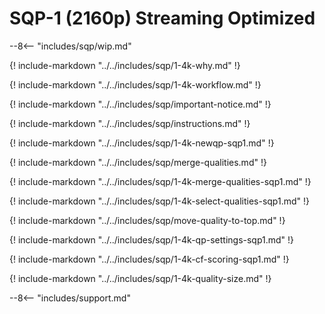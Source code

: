 <meta name="robots" content="noindex, nofollow" />

# SQP-1 (2160p) Streaming Optimized

--8<-- "includes/sqp/wip.md"

{! include-markdown "../../includes/sqp/1-4k-why.md" !}

{! include-markdown "../../includes/sqp/1-4k-workflow.md" !}

{! include-markdown "../../includes/sqp/important-notice.md" !}

{! include-markdown "../../includes/sqp/instructions.md" !}

{! include-markdown "../../includes/sqp/1-4k-newqp-sqp1.md" !}

{! include-markdown "../../includes/sqp/merge-qualities.md" !}

{! include-markdown "../../includes/sqp/1-4k-merge-qualities-sqp1.md" !}

{! include-markdown "../../includes/sqp/1-4k-select-qualities-sqp1.md" !}

{! include-markdown "../../includes/sqp/move-quality-to-top.md" !}

{! include-markdown "../../includes/sqp/1-4k-qp-settings-sqp1.md" !}

{! include-markdown "../../includes/sqp/1-4k-cf-scoring-sqp1.md" !}

{! include-markdown "../../includes/sqp/1-4k-quality-size.md" !}

--8<-- "includes/support.md"
